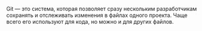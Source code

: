 Git — это система, которая позволяет сразу нескольким разработчикам сохранять и отслеживать изменения в файлах одного проекта. 
Чаще всего его используют для кода, но можно и для других файлов.
